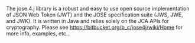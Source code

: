 The jose.4.j library is a robust and easy to use open source implementation of JSON Web Token (JWT) and the JOSE specification suite (JWS, JWE, and JWK).
It is written in Java and relies solely on the JCA APIs for cryptography.
Please see https://bitbucket.org/b_c/jose4j/wiki/Home for more info, examples, etc..